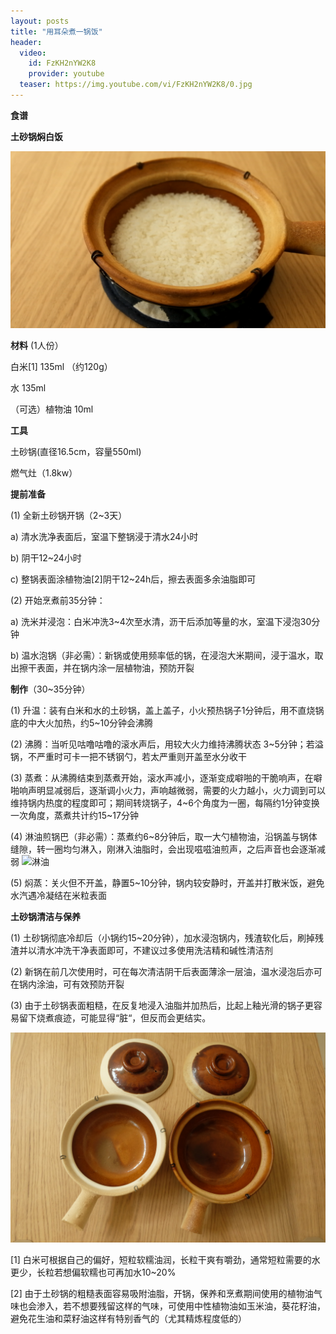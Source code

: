 ```yaml
---
layout: posts
title: "用耳朵煮一锅饭"
header:
  video:
    id: FzKH2nYW2K8
    provider: youtube
  teaser: https://img.youtube.com/vi/FzKH2nYW2K8/0.jpg
---
```


**食谱**


**土砂锅焖白饭**


![土砂锅焖白饭](/assets/images/2025-05-30-claypot-rice/0.png)




**材料** (1人份）


白米[1]  135ml （约120g）


水  135ml


（可选）植物油 10ml





**工具**



土砂锅(直径16.5cm，容量550ml)


燃气灶（1.8kw）




**提前准备**



(1)	全新土砂锅开锅（2~3天）


a)	清水洗净表面后，室温下整锅浸于清水24小时


b)	阴干12~24小时


c)	整锅表面涂植物油[2]阴干12~24h后，擦去表面多余油脂即可




(2)	开始烹煮前35分钟：


a)	洗米并浸泡：白米冲洗3~4次至水清，沥干后添加等量的水，室温下浸泡30分钟


b)	温水泡锅（非必需）：新锅或使用频率低的锅，在浸泡大米期间，浸于温水，取出擦干表面，并在锅内涂一层植物油，预防开裂




**制作**（30~35分钟）



(1)	升温：装有白米和水的土砂锅，盖上盖子，小火预热锅子1分钟后，用不直烧锅底的中大火加热，约5~10分钟会沸腾


(2)	沸腾：当听见咕噜咕噜的滚水声后，用较大火力维持沸腾状态 3~5分钟；若溢锅，不严重时可卡一把不锈钢勺，若太严重则开盖至水分收干


(3)	蒸煮：从沸腾结束到蒸煮开始，滚水声减小，逐渐变成噼啪的干脆响声，在噼啪响声明显减弱后，逐渐调小火力，声响越微弱，需要的火力越小，火力调到可以维持锅内热度的程度即可；期间转烧锅子，4~6个角度为一圈，每隔约1分钟变换一次角度，蒸煮共计约15~17分钟


(4)	淋油煎锅巴（非必需）：蒸煮约6~8分钟后，取一大勺植物油，沿锅盖与锅体缝隙，转一圈均匀淋入，刚淋入油脂时，会出现嗞嗞油煎声，之后声音也会逐渐减弱
![淋油](/assets/images/2025-05-30-claypot-rice/6.JPG)


(5)	焖蒸：关火但不开盖，静置5~10分钟，锅内较安静时，开盖并打散米饭，避免水汽遇冷凝结在米粒表面




**土砂锅清洁与保养**



(1)	土砂锅彻底冷却后（小锅约15~20分钟），加水浸泡锅内，残渣软化后，刷掉残渣并以清水冲洗干净表面即可，不建议过多使用洗洁精和碱性清洁剂


(2)	新锅在前几次使用时，可在每次清洁阴干后表面薄涂一层油，温水浸泡后亦可在锅内涂油，可有效预防开裂


(3)	由于土砂锅表面粗糙，在反复地浸入油脂并加热后，比起上釉光滑的锅子更容易留下烧煮痕迹，可能显得“脏“，但反而会更结实。


![新旧土砂锅](/assets/images/2025-05-30-claypot-rice/10.JPG)






[1] 白米可根据自己的偏好，短粒软糯油润，长粒干爽有嚼劲，通常短粒需要的水更少，长粒若想偏软糯也可再加水10~20%


[2] 由于土砂锅的粗糙表面容易吸附油脂，开锅，保养和烹煮期间使用的植物油气味也会渗入，若不想要残留这样的气味，可使用中性植物油如玉米油，葵花籽油，避免花生油和菜籽油这样有特别香气的（尤其精炼程度低的）
